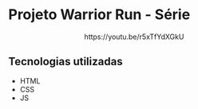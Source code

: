 # Projeto Warrior Run - Série

<p align="center">
  https://youtu.be/r5xTfYdXGkU
</p>

## Tecnologias utilizadas
- HTML
- CSS
- JS
